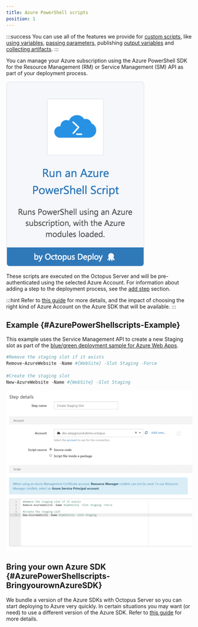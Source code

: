 ```yaml
---
title: Azure PowerShell scripts
position: 1
---
```


:::success
You can use all of the features we provide for [custom scripts](/docs/deploying-applications/custom-scripts/index.md), like [using variables](/docs/deploying-applications/custom-scripts/index.md), [passing parameters](/docs/deploying-applications/custom-scripts/index.md), publishing [output variables](/docs/deploying-applications/custom-scripts/index.md) and [collecting artifacts](/docs/deploying-applications/custom-scripts/index.md).
:::

You can manage your Azure subscription using the Azure PowerShell SDK for the Resource Management (RM) or Service Management (SM) API as part of your deployment process.

![](/docs/images/5671696/5865912.png "width=170")

These scripts are executed on the Octopus Server and will be pre-authenticated using the selected Azure Account. For information about adding a step to the deployment process, see the [add step](http://docs.octopusdeploy.com/display/OD/Add+step) section.

:::hint
Refer to [this guide](/docs/guides/azure-deployments/creating-an-azure-account/index.md) for more details, and the impact of choosing the right kind of Azure Account on the Azure SDK that will be available.
:::

## Example {#AzurePowerShellscripts-Example}

This example uses the Service Management API to create a new Staging slot as part of the [blue/green deployment sample for Azure Web Apps](/docs/deploying-applications/deploying-to-azure/deploying-a-package-to-an-azure-web-app/using-deployment-slots-with-azure-web-apps.md).

```powershell
#Remove the staging slot if it exists
Remove-AzureWebsite -Name #{WebSite} -Slot Staging -Force
 
#Create the staging slot
New-AzureWebsite -Name #{WebSite} -Slot Staging
```

![](/docs/images/5669045/5865518.png "width=500")

## Bring your own Azure SDK {#AzurePowerShellscripts-BringyourownAzureSDK}

We bundle a version of the Azure SDKs with Octopus Server so you can start deploying to Azure very quickly. In certain situations you may want (or need) to use a different version of the Azure SDK. Refer to [this guide](/docs/guides/azure-deployments/running-azure-powershell/configuring-the-version-of-the-azure-powershell-modules.md) for more details.
